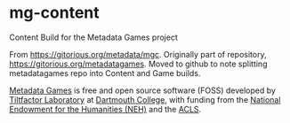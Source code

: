 mg-content
==========

Content Build for the Metadata Games project

From https://gitorious.org/metadata/mgc.
Originally part of repository, https://gitorious.org/metadatagames. 
Moved to github to note splitting metadatagames repo into Content and Game builds. 

[Metadata Games](http://www.metadatagames.org/) is free and open source software (FOSS) 
developed by [Tiltfactor Laboratory](http://www.tiltfactor.org/) at [Dartmouth College](http://www.dartmouth.edu/), 
with funding from the [National Endowment for the Humanities (NEH)](http://www.neh.gov/) and the [ACLS](http://www.acls.org/).




